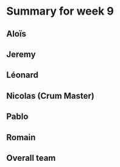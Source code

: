 # Summary for week 9


## Aloïs 


## Jeremy


## Léonard 


## Nicolas (Crum Master)


## Pablo 


## Romain 


## Overall team

